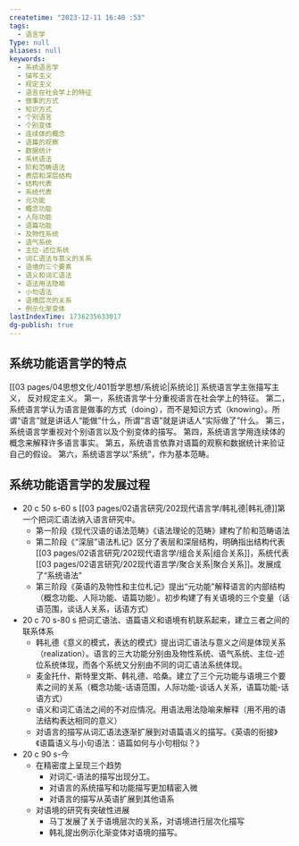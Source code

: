 ```yaml
---
createtime: "2023-12-11 16:40 :53"
tags:
  - 语言学
Type: null
aliases: null
keywords:
  - 系统语言学
  - 描写主义
  - 规定主义
  - 语言在社会学上的特征
  - 做事的方式
  - 知识方式
  - 个别语言
  - 个别变体
  - 连续体的概念
  - 语篇的观察
  - 数据统计
  - 系统语法
  - 阶和范畴语法
  - 表层和深层结构
  - 结构代表
  - 系统代表
  - 元功能
  - 概念功能
  - 人际功能
  - 语篇功能
  - 及物性系统
  - 语气系统
  - 主位-述位系统
  - 词汇语法与意义的关系
  - 语境的三个要素
  - 语义和词汇语法
  - 语法用法隐喻
  - 小句语法
  - 语境层次的关系
  - 例示化渐变体
lastIndexTime: 1736235633017
dg-publish: true
---
```




## 系统功能语言学的特点
[[03 pages/04思想文化/401哲学思想/系统论\|系统论]]
系统语言学主张描写主义， 反对规定主义。
第一，系统语言学十分重视语言在社会学上的特征。
第二，系统语言学认为语言是做事的方式（doing），而不是知识方式（knowing）。所谓“语言”就是讲话人“能做”什么，所谓“言语”就是讲话人“实际做了”什么。
第三，系统语言学重视对个别语言以及个别变体的描写。
第四，系统语言学用连续体的概念来解释许多语言事实。
第五，系统语言依靠对语篇的观察和数据统计来验证自己的假设。
第六，系统语言学以“系统”，作为基本范畴。

## 系统功能语言学的发展过程 
- 20 c 50 s-60 s [[03 pages/02语言研究/202现代语言学/韩礼德\|韩礼德]]第一个把词汇语法纳入语言研究中。
	- 第一阶段《现代汉语的语法范畴》《语法理论的范畴》建构了阶和范畴语法
	- 第二阶段《“深层”语法札记》区分了表层和深层结构，明确指出结构代表[[03 pages/02语言研究/202现代语言学/组合关系\|组合关系]]，系统代表[[03 pages/02语言研究/202现代语言学/聚合关系\|聚合关系]]。发展成了“系统语法”
	- 第三阶段《英语的及物性和主位札记》提出“元功能”解释语言的内部结构（概念功能、人际功能、语篇功能）。初步构建了有关语境的三个变量（话语范围，谈话人关系，话语方式）
- 20 c 70 s-80 s 把词汇语法、语篇语义和语境有机联系起来，建立三者之间的联系体系
	- 韩礼德《意义的模式，表达的模式》提出词汇语法与意义之间是体现关系（realization）。语言的三大功能分别由及物性系统、语气系统、主位-述位系统体现，而各个系统又分别由不同的词汇语法系统体现。
	- 麦金托什、斯特里文斯、韩礼德、哈桑。建立了三个元功能与语境三个要素之间的关系（概念功能-话语范围，人际功能-谈话人关系，语篇功能-话语方式）
	- 语义和词汇语法之间的不对应情况。用语法用法隐喻来解释（用不用的语法结构表达相同的意义）
	- 对语言的描写从词汇语法逐渐扩展到对语篇语义的描写。《英语的衔接》《语篇语义与小句语法：语篇如何与小句相似？》
- 20 c 90 s-今
	- 在精密度上呈现三个趋势
		- 对词汇-语法的描写出现分工。
		- 对语言的系统描写和功能描写更加精密入微
		- 对语言的描写从英语扩展到其他语系
	- 对语境的研究有突破性进展
		- 马丁发展了关于语境层次的关系，对语境进行层次化描写
		- 韩礼提出例示化渐变体对语境的描写。